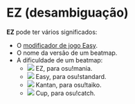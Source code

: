 # EZ (desambiguação)

**EZ** pode ter vários significados:

- O [modificador de jogo Easy](/wiki/Game_modifier/Easy).
- O nome da versão de um beatmap.
- A dificuldade de um beatmap:
  - ![](/wiki/shared/diff/easy-m.png) EZ, para osu!mania.
  - ![](/wiki/shared/diff/easy-s.png) Easy, para osu!standard.
  - ![](/wiki/shared/diff/easy-t.png) Kantan, para osu!taiko.
  - ![](/wiki/shared/diff/easy-c.png) Cup, para osu!catch.
